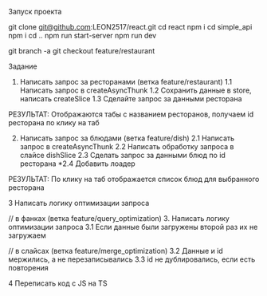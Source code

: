 Запуск проекта

git clone git@github.com:LEON2517/react.git
cd react
npm i
cd simple_api
npm i
cd ..
npm run start-server
npm run dev

git branch -a
git checkout feature/restaurant

Задание

1. Написать запрос за ресторанами (ветка feature/restaurant)
   1.1 Написать запрос в createAsyncThunk
   1.2 Сохранить данные в store, написать createSlice
   1.3 Сделайте запрос за данными ресторана
   
РЕЗУЛЬТАТ: Отображаются табы с названием ресторанов, получаем id ресторана по клику на таб

2. Написать запрос за блюдами (ветка feature/dish)
   2.1 Написать запрос в createAsyncThunk
   2.2 Написать обработку запроса в слайсе dishSlice
   2.3 Сделать запрос за данными блюд по id ресторана
   *2.4 Добавить лоадер

РЕЗУЛЬТАТ: По клику на таб отображается список блюд для выбранного ресторана

3 Написать логику оптимизации запроса

// в фанках  (ветка feature/query_optimization)
3. Написать логику оптимизации запроса
   3.1 Если данные были загружены второй раз их не загружаем

// в слайсах (ветка feature/merge_optimization)
3.2 Данные и id мержились, а не перезаписывались
3.3 id не дублировались, если есть повторения

4 Переписать код с JS на TS
